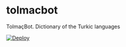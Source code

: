 # tolmacbot
TolmaçBot. Dictionary of the Turkic languages

[![Deploy](https://www.herokucdn.com/deploy/button.svg)](https://heroku.com/deploy)
